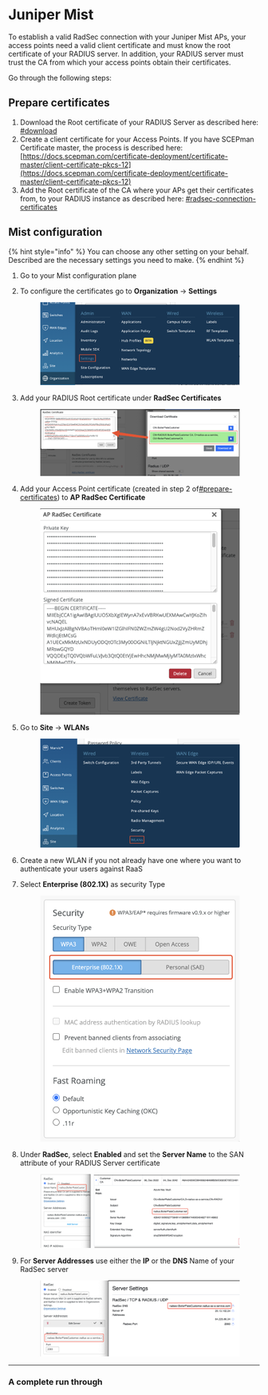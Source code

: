 # Juniper Mist

To establish a valid RadSec connection with your Juniper Mist APs, your access points need a valid client certificate and must know the root certificate of your RADIUS server. In addition, your RADIUS server must trust the CA from which your access points obtain their certificates.

Go through the following steps:

## Prepare certificates

1. Download the Root certificate of your RADIUS Server as described here: [#download](../../../portal/settings/settings-server/certificates.md#download "mention")
2. Create a client certificate for your Access Points. If you have SCEPman Certificate master, the process is described here: [https://docs.scepman.com/certificate-deployment/certificate-master/client-certificate-pkcs-12](https://docs.scepman.com/certificate-deployment/certificate-master/client-certificate-pkcs-12)
3. Add the Root certificate of the CA where your APs get their certificates from, to your RADIUS instance as described here: [#radsec-connection-certificates](../../../portal/settings/settings-server/certificates.md#radsec-connection-certificates "mention")

## Mist configuration

{% hint style="info" %}
You can choose any other setting on your behalf. Described are the necessary settings you need to make.
{% endhint %}

1. Go to your Mist configuration plane
2.  To configure the certificates go to **Organization** -> **Settings**

    <figure><img src="../../../.gitbook/assets/image (5).png" alt=""><figcaption></figcaption></figure>


3.  Add your RADIUS Root certificate under **RadSec Certificates**

    <figure><img src="../../../.gitbook/assets/image (2).png" alt=""><figcaption></figcaption></figure>


4.  Add your Access Point certificate (created in step 2 of[#prepare-certificates](juniper-mist.md#prepare-certificates "mention")) to **AP RadSec Certificate**

    <figure><img src="../../../.gitbook/assets/image (4).png" alt=""><figcaption></figcaption></figure>
5.  Go to **Site** -> **WLANs**

    <figure><img src="../../../.gitbook/assets/image (3).png" alt=""><figcaption></figcaption></figure>
6. Create a new WLAN if you not already have one where you want to authenticate your users against RaaS&#x20;
7.  Select **Enterprise (802.1X)** as security Type

    <figure><img src="../../../.gitbook/assets/image (8).png" alt=""><figcaption></figcaption></figure>
8.  Under **RadSec**, select **Enabled** and set the **Server Name** to the SAN attribute of your RADIUS Server certificate

    <figure><img src="../../../.gitbook/assets/image (1).png" alt=""><figcaption></figcaption></figure>
9.  For **Server Addresses** use either the **IP** or the **DNS** Name of your RadSec server



    <figure><img src="../../../.gitbook/assets/image.png" alt=""><figcaption></figcaption></figure>

****

### A complete run through

<figure><img src="../../../.gitbook/assets/Kapture 2023-02-23 at 16.01.24.gif" alt=""><figcaption></figcaption></figure>



##
